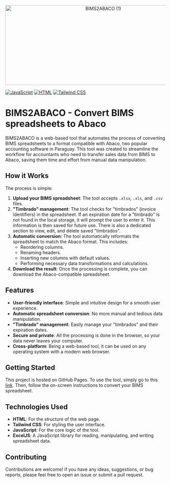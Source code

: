 <p align='center'>
  <img width="600" height="250" alt="BIMS2ABACO (1)" src="https://github.com/user-attachments/assets/eb0f0add-07b1-43da-959a-3610846fd10b" />
</p>

[![JavaScript](https://img.shields.io/badge/JavaScript-F7DF1E?logo=javascript&logoColor=000)](#)
[![HTML](https://img.shields.io/badge/HTML-%23E34F26.svg?logo=html5&logoColor=white)](#)
[![Tailwind CSS](https://img.shields.io/badge/Tailwind%20CSS-%2338B2AC.svg?logo=tailwind-css&logoColor=white)](#)

# BIMS2ABACO - Convert BIMS spreadsheets to Abaco

BIMS2ABACO is a web-based tool that automates the process of converting BIMS spreadsheets to a format compatible with Abaco, two popular accounting software in Paraguay. This tool was created to streamline the workflow for accountants who need to transfer sales data from BIMS to Abaco, saving them time and effort from manual data manipulation.

## How it Works

The process is simple:

1.  **Upload your BIMS spreadsheet**: The tool accepts `.xlsx`, `.xls`, and `.csv` files.
2.  **"Timbrado" management**: The tool checks for "timbrados" (invoice identifiers) in the spreadsheet. If an expiration date for a "timbrado" is not found in the local storage, it will prompt the user to enter it. This information is then saved for future use. There is also a dedicated section to view, edit, and delete saved "timbrados".
3.  **Automatic conversion**: The tool automatically reformats the spreadsheet to match the Abaco format. This includes:
    * Reordering columns.
    * Renaming headers.
    * Inserting new columns with default values.
    * Performing necessary data transformations and calculations.
4.  **Download the result**: Once the processing is complete, you can download the Abaco-compatible spreadsheet.

## Features

* **User-friendly interface**: Simple and intuitive design for a smooth user experience.
* **Automatic spreadsheet conversion**: No more manual and tedious data manipulation.
* **"Timbrado" management**: Easily manage your "timbrados" and their expiration dates.
* **Secure and private**: All the processing is done in the browser, so your data never leaves your computer.
* **Cross-platform**: Being a web-based tool, it can be used on any operating system with a modern web browser.

## Getting Started

This project is hosted on GitHub Pages. To use the tool, simply go to this <a href="https://pablolird.github.io/BIMS2ABACO/?">link</a>. Then, follow the on-screen instructions to convert your BIMS spreadsheet.

## Technologies Used

* **HTML**: For the structure of the web page.
* **Tailwind CSS**: For styling the user interface.
* **JavaScript**: For the core logic of the tool.
* **ExcelJS**: A JavaScript library for reading, manipulating, and writing spreadsheet data.

## Contributing

Contributions are welcome! If you have any ideas, suggestions, or bug reports, please feel free to open an issue or submit a pull request.
